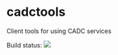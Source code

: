 # cadctools
Client tools for using CADC services

Build status:
<a href="https://travis-ci.org/opencadc/cadctools"><img src="https://travis-ci.org/opencadc/cadctools.svg?branch=master" /></a>
